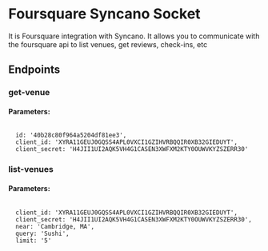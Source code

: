 # Foursquare Syncano Socket

It is Foursquare integration with Syncano. It allows you to communicate with the foursquare api to list venues, get reviews, check-ins, etc

## Endpoints

### get-venue

#### Parameters:
```

  id: '40b28c80f964a5204df81ee3',
  client_id: 'XYRA11GEUJ0GQSS4APL0VXCI1GZIHVRBQQIR0XB32GIEDUYT',
  client_secret: 'H4JII1UI2AQK5VH4G1CASEN3XWFXM2KTY0OUWVKYZSZERR30'
```


### list-venues

#### Parameters:
```

  client_id: 'XYRA11GEUJ0GQSS4APL0VXCI1GZIHVRBQQIR0XB32GIEDUYT',
  client_secret: 'H4JII1UI2AQK5VH4G1CASEN3XWFXM2KTY0OUWVKYZSZERR30',
  near: 'Cambridge, MA',
  query: 'Sushi',
  limit: '5'
```

